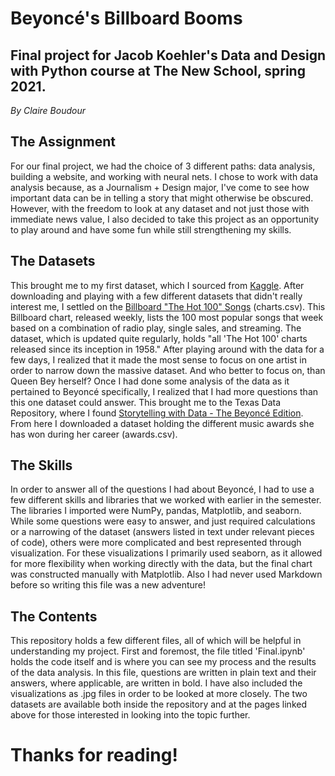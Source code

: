 # Beyoncé's Billboard Booms
## Final project for Jacob Koehler's Data and Design with Python course at The New School, spring 2021.
*By Claire Boudour*

## The Assignment
For our final project, we had the choice of 3 different paths: data analysis, building a website, and working with neural nets. I chose to work with data analysis because, as a Journalism + Design major, I've come to see how important data can be in telling a story that might otherwise be obscured. However, with the freedom to look at any dataset and not just those with immediate news value, I also decided to take this project as an opportunity to play around and have some fun while still strengthening my skills. 

## The Datasets
This brought me to my first dataset, which I sourced from [Kaggle](https://www.kaggle.com). After downloading and playing with a few different datasets that didn't really interest me, I settled on the [Billboard "The Hot 100" Songs](https://www.kaggle.com/dhruvildave/billboard-the-hot-100-songs) (charts.csv). This Billboard chart, released weekly, lists the 100 most popular songs that week based on a combination of radio play, single sales, and streaming. The dataset, which is updated quite regularly, holds "all 'The Hot 100' charts released since its inception in 1958." After playing around with the data for a few days, I realized that it made the most sense to focus on one artist in order to narrow down the massive dataset. And who better to focus on, than Queen Bey herself? Once I had done some analysis of the data as it pertained to Beyoncé specifically, I realized that I had more questions than this one dataset could answer. This brought me to the Texas Data Repository, where I found [Storytelling with Data - The Beyoncé Edition](https://dataverse.tdl.org/dataset.xhtml?persistentId=doi:10.18738/T8/XL8NIX). From here I downloaded a dataset holding the different music awards she has won during her career (awards.csv).

## The Skills
In order to answer all of the questions I had about Beyoncé, I had to use a few different skills and libraries that we worked with earlier in the semester. The libraries I imported were NumPy, pandas, Matplotlib, and seaborn. While some questions were easy to answer, and just required calculations or a narrowing of the dataset (answers listed in text under relevant pieces of code), others were more complicated and best represented through visualization. For these visualizations I primarily used seaborn, as it allowed for more flexibility when working directly with the data, but the final chart was constructed manually with Matplotlib. Also I had never used Markdown before so writing this file was a new adventure!

## The Contents
This repository holds a few different files, all of which will be helpful in understanding my project. First and foremost, the file titled 'Final.ipynb' holds the code itself and is where you can see my process and the results of the data analysis. In this file, questions are written in plain text and their answers, where applicable, are written in bold. I have also included the visualizations as .jpg files in order to be looked at more closely. The two datasets are available both inside the repository and at the pages linked above for those interested in looking into the topic further. 

# Thanks for reading!
